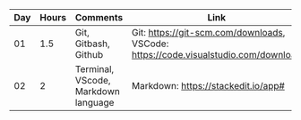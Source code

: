 | Day | Hours | Comments | Link |
|--|--|--|--|
|01|1.5|Git, Gitbash, Github|Git: https://git-scm.com/downloads, VSCode: https://code.visualstudio.com/download| |
|02|2|Terminal, VScode, Markdown language|Markdown: https://stackedit.io/app#|